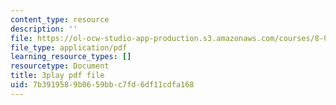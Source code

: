 ```yaml
---
content_type: resource
description: ''
file: https://ol-ocw-studio-app-production.s3.amazonaws.com/courses/8-01sc-classical-mechanics-fall-2016/7b3919589b0659bbc7fd6df11cdfa168_lufK0UlJ7aE.pdf
file_type: application/pdf
learning_resource_types: []
resourcetype: Document
title: 3play pdf file
uid: 7b391958-9b06-59bb-c7fd-6df11cdfa168
---
```

